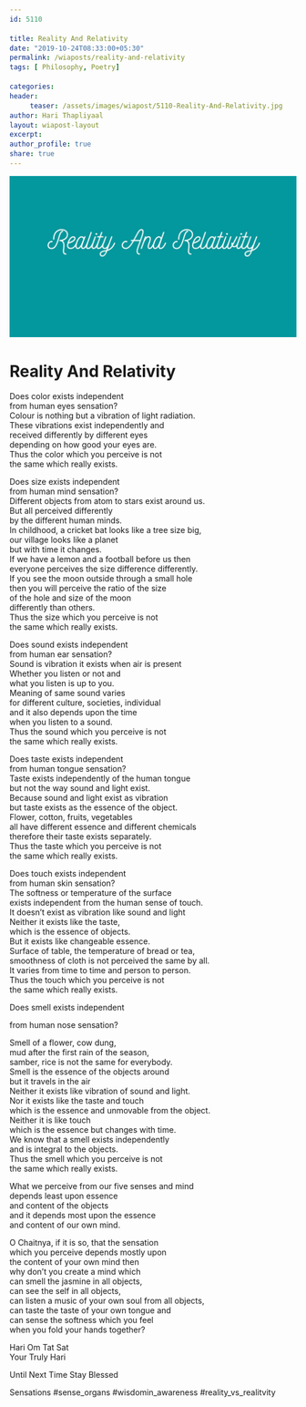 ```yaml
--- 
id: 5110

title: Reality And Relativity
date: "2019-10-24T08:33:00+05:30"
permalink: /wiaposts/reality-and-relativity
tags: [ Philosophy, Poetry]    

categories: 
header:
     teaser: /assets/images/wiapost/5110-Reality-And-Relativity.jpg
author: Hari Thapliyaal 
layout: wiapost-layout
excerpt:  
author_profile: true 
share: true 
---
```


![Reality And Relativity](/assets/images/wiapost/5110-Reality-And-Relativity.jpg)       
   
# Reality And Relativity
       
Does color exists independent     
from human eyes sensation?     
Colour is nothing but a vibration of light radiation.     
These vibrations exist independently and     
received differently by different eyes     
depending on how good your eyes are.     
Thus the color which you perceive is not     
the same which really exists.    
    
Does size exists independent     
from human mind sensation?     
Different objects from atom to stars exist around us.     
But all perceived differently     
by the different human minds.     
In childhood, a cricket bat looks like a tree size big,     
our village looks like a planet     
but with time it changes.     
If we have a lemon and a football before us then     
everyone perceives the size difference differently.     
If you see the moon outside through a small hole     
then you will perceive the ratio of the size     
of the hole and size of the moon     
differently than others.     
Thus the size which you perceive is not     
the same which really exists.    
    
Does sound exists independent     
from human ear sensation?     
Sound is vibration it exists when air is present     
Whether you listen or not and     
what you listen is up to you.     
Meaning of same sound varies     
for different culture, societies, individual     
and it also depends upon the time     
when you listen to a sound.     
Thus the sound which you perceive is not     
the same which really exists.    
    
Does taste exists independent     
from human tongue sensation?     
Taste exists independently of the human tongue     
but not the way sound and light exist.     
Because sound and light exist as vibration     
but taste exists as the essence of the object.     
Flower, cotton, fruits, vegetables     
all have different essence and different chemicals     
therefore their taste exists separately.     
Thus the taste which you perceive is not     
the same which really exists.    
    
Does touch exists independent     
from human skin sensation?     
The softness or temperature of the surface     
exists independent from the human sense of touch.     
It doesn’t exist as vibration like sound and light     
Neither it exists like the taste,     
which is the essence of objects.     
But it exists like changeable essence.     
Surface of table, the temperature of bread or tea,     
smoothness of cloth is not perceived the same by all.     
It varies from time to time and person to person.     
Thus the touch which you perceive is not     
the same which really exists.    
    
Does smell exists independent    
    
from human nose sensation?    
    
Smell of a flower, cow dung,     
mud after the first rain of the season,     
samber, rice is not the same for everybody.     
Smell is the essence of the objects around     
but it travels in the air     
Neither it exists like vibration of sound and light.     
Nor it exists like the taste and touch     
which is the essence and unmovable from the object.     
Neither it is like touch     
which is the essence but changes with time.     
We know that a smell exists independently     
and is integral to the objects.     
Thus the smell which you perceive is not     
the same which really exists.    
    
What we perceive from our five senses and mind     
depends least upon essence     
and content of the objects     
and it depends most upon the essence     
and content of our own mind.    
    
O Chaitnya, if it is so, that the sensation     
which you perceive depends mostly upon     
the content of your own mind then     
why don’t you create a mind which     
can smell the jasmine in all objects,     
can see the self in all objects,     
can listen a music of your own soul from all objects,     
can taste the taste of your own tongue and     
can sense the softness which you feel     
when you fold your hands together?    
    
Hari Om Tat Sat     
Your Truly Hari    
    
Until Next Time Stay Blessed    
    
Sensations #sense_organs #wisdomin_awareness #reality_vs_realitvity    
